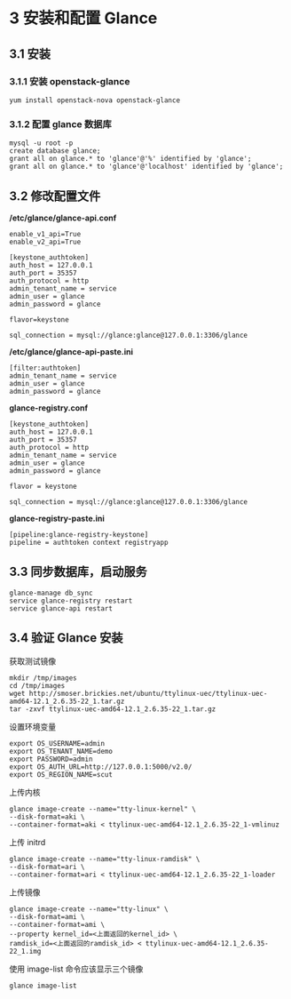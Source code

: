# 3 安装和配置 Glance

## 3.1 安装

### 3.1.1 安装 openstack-glance

    yum install openstack-nova openstack-glance
    
### 3.1.2 配置 glance 数据库

    mysql -u root -p
    create database glance;
    grant all on glance.* to 'glance'@'%' identified by 'glance';
    grant all on glance.* to 'glance'@'localhost' identified by 'glance';
    
## 3.2 修改配置文件

**/etc/glance/glance-api.conf**

    enable_v1_api=True
    enable_v2_api=True
    
    [keystone_authtoken]
    auth_host = 127.0.0.1
    auth_port = 35357
    auth_protocol = http
    admin_tenant_name = service
    admin_user = glance
    admin_password = glance
    
    flavor=keystone
    
    sql_connection = mysql://glance:glance@127.0.0.1:3306/glance
    
**/etc/glance/glance-api-paste.ini**

    [filter:authtoken]
    admin_tenant_name = service
    admin_user = glance
    admin_password = glance
    
**glance-registry.conf**

    [keystone_authtoken]
    auth_host = 127.0.0.1
    auth_port = 35357
    auth_protocol = http
    admin_tenant_name = service
    admin_user = glance
    admin_password = glance
    
    flavor = keystone
    
    sql_connection = mysql://glance:glance@127.0.0.1:3306/glance
    
**glance-registry-paste.ini**
    
    [pipeline:glance-registry-keystone]
    pipeline = authtoken context registryapp

## 3.3 同步数据库，启动服务

    glance-manage db_sync
    service glance-registry restart
    service glance-api restart

## 3.4 验证 Glance 安装

获取测试镜像

    mkdir /tmp/images
    cd /tmp/images
    wget http://smoser.brickies.net/ubuntu/ttylinux-uec/ttylinux-uec-amd64-12.1_2.6.35-22_1.tar.gz
    tar -zxvf ttylinux-uec-amd64-12.1_2.6.35-22_1.tar.gz
    
设置环境变量

    export OS_USERNAME=admin
    export OS_TENANT_NAME=demo
    export PASSWORD=admin
    export OS_AUTH_URL=http://127.0.0.1:5000/v2.0/
    export OS_REGION_NAME=scut
    
上传内核

    glance image-create --name="tty-linux-kernel" \
    --disk-format=aki \
    --container-format=aki < ttylinux-uec-amd64-12.1_2.6.35-22_1-vmlinuz
    
上传 initrd

    glance image-create --name="tty-linux-ramdisk" \
    --disk-format=ari \
    --container-format=ari < ttylinux-uec-amd64-12.1_2.6.35-22_1-loader
    
上传镜像

    glance image-create --name="tty-linux" \
    --disk-format=ami \
    --container-format=ami \
    --property kernel_id=<上面返回的kernel_id> \
    ramdisk_id=<上面返回的ramdisk_id> < ttylinux-uec-amd64-12.1_2.6.35-22_1.img
    
使用 image-list 命令应该显示三个镜像

    glance image-list
